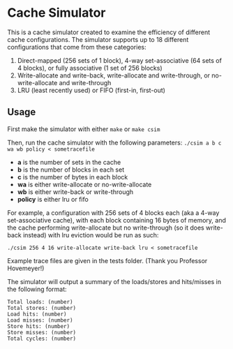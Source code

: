 # Cache Simulator

This is a cache simulator created to examine the efficiency of different cache configurations. The simulator supports up to 18 different configurations that come from these categories:

1. Direct-mapped (256 sets of 1 block), 4-way set-associative (64 sets of 4 blocks), or fully associative (1 set of 256 blocks)
2. Write-allocate and write-back, write-allocate and write-through, or no-write-allocate and write-through
3. LRU (least recently used) or FIFO (first-in, first-out)

## Usage

First make the simulator with either `make` or `make csim`

Then, run the cache simulator with the following parameters:
```./csim a b c wa wb policy < sometracefile```
- **a** is the number of sets in the cache
- **b** is the number of blocks in each set
- **c** is the number of bytes in each block
- **wa** is either write-allocate or no-write-allocate
- **wb** is either write-back or write-through
- **policy** is either lru or fifo

For example, a configuration with 256 sets of 4 blocks each (aka a 4-way set-associative cache), with each block containing 16 bytes of memory, and the cache performing write-allocate but no write-through (so it does write-back instead) with lru eviction would be run as such:

```./csim 256 4 16 write-allocate write-back lru < sometracefile```

Example trace files are given in the tests folder. (Thank you Professor Hovemeyer!)

The simulator will output a summary of the loads/stores and hits/misses in the following format:
```
Total loads: (number)
Total stores: (number)
Load hits: (number)
Load misses: (number)
Store hits: (number)
Store misses: (number)
Total cycles: (number)
```
